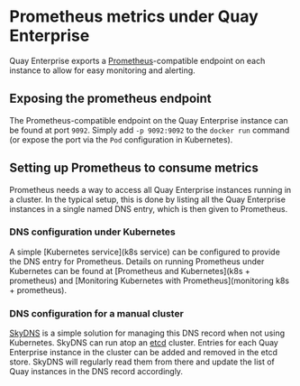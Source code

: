 # Prometheus metrics under Quay Enterprise

Quay Enterprise exports a [Prometheus](prometheus.io)-compatible endpoint on each instance to allow for easy monitoring and alerting.

## Exposing the prometheus endpoint

The Prometheus-compatible endpoint on the Quay Enterprise instance can be found at port `9092`. Simply add `-p 9092:9092` to the `docker run` command (or expose the port via the `Pod` configuration in Kubernetes).

## Setting up Prometheus to consume metrics

Prometheus needs a way to access all Quay Enterprise instances running in a cluster. In the typical setup, this is done by listing all the Quay Enterprise instances in a single named DNS entry, which is then given to Prometheus.

### DNS configuration under Kubernetes

A simple [Kubernetes service](k8s service) can be configured to provide the DNS entry for Prometheus. Details on running Prometheus under Kubernetes can be found at [Prometheus and Kubernetes](k8s + prometheus) and [Monitoring Kubernetes with Prometheus](monitoring k8s + prometheus).

### DNS configuration for a manual cluster

[SkyDNS](skydns) is a simple solution for managing this DNS record when not using Kubernetes. SkyDNS can run atop an [etcd](etcd) cluster. Entries for each Quay Enterprise instance in the cluster can be added and removed in the etcd store. SkyDNS will regularly read them from there and update the list of Quay instances in the DNS record accordingly.


[etcd]: https://github.com/coreos/etcd
[k8s service]: http://kubernetes.io/docs/user-guide/services/
[k8s + prometheus]: https://coreos.com/blog/prometheus-and-kubernetes-up-and-running.html
[monitoring k8s + prometheus]: https://coreos.com/blog/monitoring-kubernetes-with-prometheus.html
[prometheus.io]: https://prometheus.io/
[skydns]: https://github.com/skynetservices/skydns
